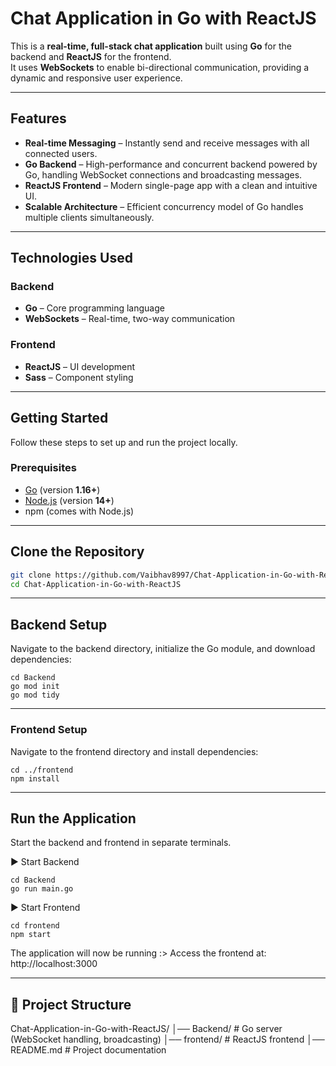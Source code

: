 # Chat Application in Go with ReactJS

This is a **real-time, full-stack chat application** built using **Go** for the backend and **ReactJS** for the frontend.  
It uses **WebSockets** to enable bi-directional communication, providing a dynamic and responsive user experience.

---

## Features
- **Real-time Messaging** – Instantly send and receive messages with all connected users.  
- **Go Backend** – High-performance and concurrent backend powered by Go, handling WebSocket connections and broadcasting messages.  
- **ReactJS Frontend** – Modern single-page app with a clean and intuitive UI.  
- **Scalable Architecture** – Efficient concurrency model of Go handles multiple clients simultaneously.  

---

## Technologies Used
### Backend
- **Go** – Core programming language  
- **WebSockets** – Real-time, two-way communication  

### Frontend
- **ReactJS** – UI development  
- **Sass** – Component styling  

---

## Getting Started

Follow these steps to set up and run the project locally.

### Prerequisites
- [Go](https://go.dev/dl/) (version **1.16+**)  
- [Node.js](https://nodejs.org/) (version **14+**)  
- npm (comes with Node.js)  

---

## Clone the Repository
```bash
git clone https://github.com/Vaibhav8997/Chat-Application-in-Go-with-ReactJS
cd Chat-Application-in-Go-with-ReactJS
```

---

## Backend Setup

Navigate to the backend directory, initialize the Go module, and download dependencies:
```
cd Backend
go mod init
go mod tidy
```

---

### Frontend Setup

Navigate to the frontend directory and install dependencies:
```
cd ../frontend
npm install
```

---

## Run the Application

Start the backend and frontend in separate terminals.

▶️ Start Backend
```
cd Backend
go run main.go
```

▶️ Start Frontend
```
cd frontend
npm start
```

The application will now be running :>
Access the frontend at: http://localhost:3000

---

## 📂 Project Structure

Chat-Application-in-Go-with-ReactJS/
│── Backend/ # Go server (WebSocket handling, broadcasting)
│── frontend/ # ReactJS frontend
│── README.md # Project documentation
